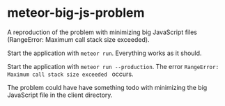 # meteor-big-js-problem
A reproduction of the problem with minimizing big JavaScript files (RangeError: Maximum call stack size exceeded).

Start the application with `meteor run`. Everything works as it should.

Start the application with `meteor run --production`. The error `RangeError: Maximum call stack size exceeded
` occurs.

The problem could have have something todo with minimizing the big JavaScript file in the client directory.

